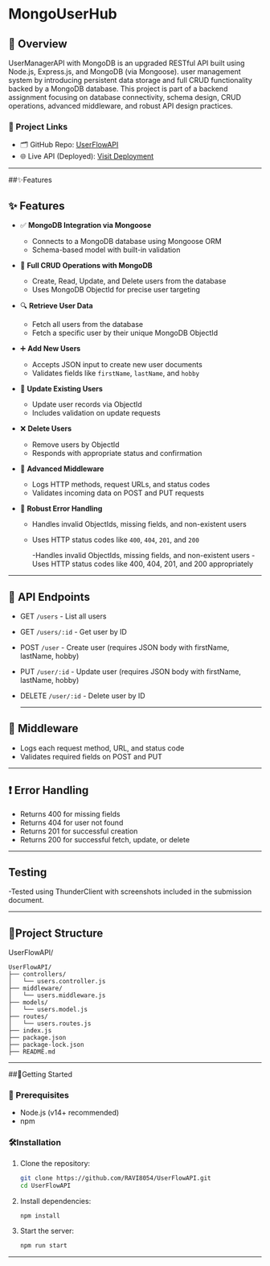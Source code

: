 ﻿# MongoUserHub
## 📌 Overview
UserManagerAPI with MongoDB is an upgraded RESTful API built using Node.js, Express.js, and MongoDB (via Mongoose).  user management system by introducing persistent data storage and full CRUD functionality backed by a MongoDB database.
This project is part of a backend assignment focusing on database connectivity, schema design, CRUD operations, advanced middleware, and robust API design practices.
### 🔗 Project Links
- 🗂️ GitHub Repo: [UserFlowAPI](https://github.com/RAVI8054/MongoUserHub)
- 🌐 Live API (Deployed): [Visit Deployment](-)

---
##✨Features
## ✨ Features

- ✅ **MongoDB Integration via Mongoose**
  - Connects to a MongoDB database using Mongoose ORM  
  - Schema-based model with built-in validation

- 🔁 **Full CRUD Operations with MongoDB**
  - Create, Read, Update, and Delete users from the database  
  - Uses MongoDB ObjectId for precise user targeting

- 🔍 **Retrieve User Data**
  - Fetch all users from the database  
  - Fetch a specific user by their unique MongoDB ObjectId

- ➕ **Add New Users**
  - Accepts JSON input to create new user documents  
  - Validates fields like `firstName`, `lastName`, and `hobby`

- 🔄 **Update Existing Users**
  - Update user records via ObjectId  
  - Includes validation on update requests

- ❌ **Delete Users**
  - Remove users by ObjectId  
  - Responds with appropriate status and confirmation

- 🧩 **Advanced Middleware**
  - Logs HTTP methods, request URLs, and status codes  
  - Validates incoming data on POST and PUT requests

- 🛑 **Robust Error Handling**
  - Handles invalid ObjectIds, missing fields, and non-existent users  
  - Uses HTTP status codes like `400`, `404`, `201`, and `200`

      -Handles invalid ObjectIds, missing fields, and non-existent users
      -Uses HTTP status codes like 400, 404, 201, and 200 appropriately
 ---
##  🔗 API Endpoints
- GET `/users` - List all users
- GET `/users/:id` - Get user by ID
- POST `/user` - Create user (requires JSON body with firstName, lastName, hobby)
- PUT `/user/:id` - Update user (requires JSON body with firstName, lastName, hobby)
- DELETE `/user/:id` - Delete user by ID

   ---
 ## 🧩 Middleware
 - Logs each request method, URL, and status code
 - Validates required fields on POST and PUT
  
  ---
  ## ❗ Error Handling
- Returns 400 for missing fields
- Returns 404 for user not found
- Returns 201 for successful creation
- Returns 200 for successful fetch, update, or delete
---
## Testing
   -Tested using ThunderClient with screenshots included in the submission document.
   
--- 
## 📁Project Structure
UserFlowAPI/
```
UserFlowAPI/
├── controllers/
│   └── users.controller.js
├── middleware/
│   └── users.middleware.js
├── models/
│   └── users.model.js
├── routes/
│   └── users.routes.js
├── index.js
├── package.json
├── package-lock.json
├── README.md
```
---
##🚀Getting Started
### 📁 Prerequisites
- Node.js (v14+ recommended)
- npm
### 🛠️Installation
1. Clone the repository:
   ```bash
   git clone https://github.com/RAVI8054/UserFlowAPI.git
   cd UserFlowAPI
2. Install dependencies:
   ```bash
   npm install 
3. Start the server:
   ```bash
   npm run start
---

